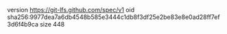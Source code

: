 version https://git-lfs.github.com/spec/v1
oid sha256:9977dea7a6db4548b585e3444c1db8f3df25e2be83e8e0ad28ff7ef3d6f4b9ca
size 448
